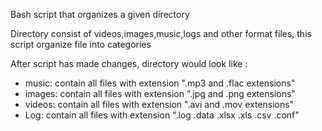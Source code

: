 Bash script that organizes a given directory

Directory consist of videos,images,music,logs and other format files, this script organize file into categories 

After script has made changes, directory would look like :
* music: contain all files with extension ".mp3 and .flac extensions"
* images: contain all files with extension ".jpg and .png extensions"
* videos: contain all files with extension ".avi and .mov extensions" 
* Log: contain all files with extension ".log .data .xlsx .xls .csv .conf"

